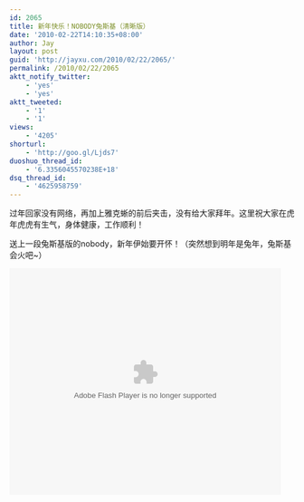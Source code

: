 ```yaml
---
id: 2065
title: 新年快乐！NOBODY兔斯基（清晰版）
date: '2010-02-22T14:10:35+08:00'
author: Jay
layout: post
guid: 'http://jayxu.com/2010/02/22/2065/'
permalink: /2010/02/22/2065
aktt_notify_twitter:
    - 'yes'
    - 'yes'
aktt_tweeted:
    - '1'
    - '1'
views:
    - '4205'
shorturl:
    - 'http://goo.gl/Ljds7'
duoshuo_thread_id:
    - '6.3356045570238E+18'
dsq_thread_id:
    - '4625958759'
---
```


过年回家没有网络，再加上雅克蜥的前后夹击，没有给大家拜年。这里祝大家在虎年虎虎有生气，身体健康，工作顺利！

送上一段兔斯基版的nobody，新年伊始要开怀！（突然想到明年是兔年，兔斯基会火吧~）

<embed src="http://player.youku.com/player.php/sid/XMTUyODU1NjIw/v.swf" quality="high" width="480" height="400" align="middle" allowScriptAccess="sameDomain" type="application/x-shockwave-flash"> </embed>